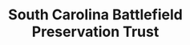 ---
layout: repo
title: "South Carolina Battlefield Preservation Trust"
id: 1994
permalink: repos/1994/
---